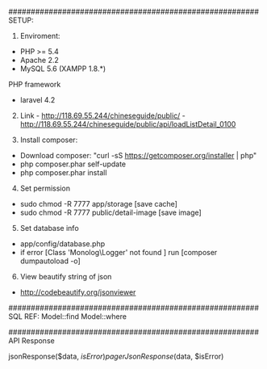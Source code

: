 ########################################################
SETUP:
1. Enviroment:
 - PHP >= 5.4
 - Apache 2.2 
 - MySQL 5.6
  (XAMPP 1.8.*)
  
  PHP framework
 - laravel 4.2
  
2. Link - http://118.69.55.244/chineseguide/public/
        - http://118.69.55.244/chineseguide/public/api/loadListDetail_0100
        
3. Install composer:
 - Download composer: "curl -sS https://getcomposer.org/installer | php"
 - php composer.phar self-update
 - php composer.phar install

4. Set permission
 - sudo chmod -R 7777 app/storage [save cache]
 - sudo chmod -R 7777 public/detail-image [save image]

5. Set database info
 - app/config/database.php
 - if error [Class 'Monolog\Logger' not found ] run [composer dumpautoload -o]
 
6. View beautify string of json
 - http://codebeautify.org/jsonviewer
 
########################################################
SQL REF:
Model::find
Model::where

########################################################
API Response

jsonResponse($data, $isError)
pagerJsonResponse($data, $isError)